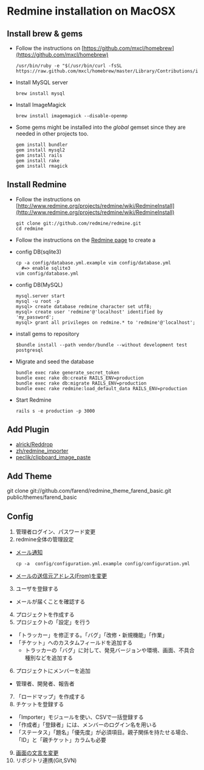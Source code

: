 # Redmine installation on MacOSX

## Install brew & gems

- Follow the instructions on [https://github.com/mxcl/homebrew](https://github.com/mxcl/homebrew)

  ~~~
  /usr/bin/ruby -e "$(/usr/bin/curl -fsSL https://raw.github.com/mxcl/homebrew/master/Library/Contributions/install_homebrew.rb)"
  ~~~

- Install MySQL server

  ~~~
  brew install mysql
  ~~~

- Install ImageMagick

  ~~~
  brew install imagemagick --disable-openmp
  ~~~

- Some gems might be installed into the *global* gemset since they are needed in other projects too.

  ~~~
  gem install bundler
  gem install mysql2
  gem install rails
  gem install rake
  gem install rmagick
  ~~~

## Install Redmine

- Follow the instructions on [http://www.redmine.org/projects/redmine/wiki/RedmineInstall](http://www.redmine.org/projects/redmine/wiki/RedmineInstall)

  ~~~
  git clone git://github.com/redmine/redmine.git
  cd redmine
  ~~~

- Follow the instructions on the [Redmine page](http://www.redmine.org/projects/redmine/wiki/RedmineInstall) to create a
- config DB(sqlite3)

  ~~~
  cp -a config/database.yml.example vim config/database.yml
    #=> enable sqlite3
  vim config/database.yml
  ~~~

- config DB(MySQL)

  ~~~
  mysql.server start
  mysql -u root -p
  mysql> create database redmine character set utf8;
  mysql> create user 'redmine'@'localhost' identified by 'my_password';
  mysql> grant all privileges on redmine.* to 'redmine'@'localhost';
  ~~~

- install gems to repository

  ~~~
  $bundle install --path vendor/bundle --without development test postgresql
  ~~~

- Migrate and seed the database

  ~~~
  bundle exec rake generate_secret_token
  bundle exec rake db:create RAILS_ENV=production
  bundle exec rake db:migrate RAILS_ENV=production
  bundle exec rake redmine:load_default_data RAILS_ENV=production
  ~~~

- Start Redmine

  ~~~
  rails s -e production -p 3000
  ~~~

## Add Plugin

- [alrick/Reddrop](https://github.com/alrick/Reddrop)
- [zh/redmine_importer](https://github.com/zh/redmine_importer)
- [peclik/clipboard_image_paste](https://github.com/peclik/clipboard_image_paste)

## Add Theme

git clone git://github.com/farend/redmine_theme_farend_basic.git public/themes/farend_basic

## Config

1. 管理者ログイン、パスワード変更
2. redmine全体の管理設定
  - [メール通知](http://redmine.jp/faq/general/mail_notification/)

    ~~~
    cp -a  config/configuration.yml.example config/configuration.yml
    ~~~

  - [メールの送信元アドレス(From)を変更](http://redmine.jp/faq/general/mail-from/)
3. ユーザを登録する
  - メールが届くことを確認する
4. プロジェクトを作成する
5. プロジェクトの「設定」を行う
  - 「トラッカー」を修正する。「バグ」「改修・新規機能」「作業」
  - 「チケット」へのカスタムフィールドを追加する
      - トラッカーの「バグ」に対して、発見バージョンや環境、画面、不具合種別などを追加する
6. プロジェクトにメンバーを追加
  - 管理者、開発者、報告者
7. 「ロードマップ」を作成する
8. チケットを登録する
  - 「Importer」モジュールを使い、CSVで一括登録する
  - 「作成者」「登録者」には、メンバーのログイン名を用いる
  - 「ステータス」「題名」「優先度」が必須項目。親子関係を持たせる場合、「ID」と「親チケット」カラムも必要
9. [画面の文言を変更](http://redmine.jp/faq/general/modify-messages/)
10. リポジトリ連携(Git,SVN)




